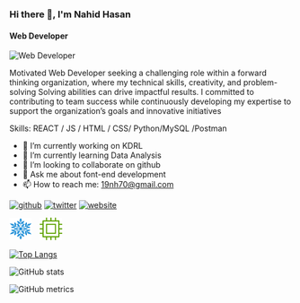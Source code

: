 ### Hi there 👋, I'm Nahid Hasan
#### Web Developer 
![Web Developer ](https://pbs.twimg.com/profile_banners/1933752043430424577/1749877569/1500x500)

Motivated Web Developer seeking a
 challenging role within a forward
thinking organization, 
where my
 technical skills, creativity, and problem-solving
Solving abilities can drive impactful
 results. I committed to contributing to
 team success while continuously
 developing my expertise to support the
 organization’s goals and innovative
 initiatives

Skills:  REACT / JS / HTML / CSS/ Python/MySQL /Postman

- 🔭 I’m currently working on KDRL 
- 🌱 I’m currently learning Data Analysis  
- 👯 I’m looking to collaborate on github 
- 💬 Ask me about font-end development  
- 📫 How to reach me: 19nh70@gmail.com  


[<img src='https://cdn.jsdelivr.net/npm/simple-icons@3.0.1/icons/github.svg' alt='github' height='40'>](https://github.com/https://github.com/settings/profile)  [<img src='https://cdn.jsdelivr.net/npm/simple-icons@3.0.1/icons/twitter.svg' alt='twitter' height='40'>](https://twitter.com/https://x.com/nahid_cse1970)  [<img src='https://cdn.jsdelivr.net/npm/simple-icons@3.0.1/icons/icloud.svg' alt='website' height='40'>](https://nahid1970-hasan.github.io/Profile/)  

<a href='https://archiveprogram.github.com/'><img src='https://raw.githubusercontent.com/acervenky/animated-github-badges/master/assets/acbadge.gif' width='40' height='40'></a> <a href='https://docs.github.com/en/developers'><img src='https://raw.githubusercontent.com/acervenky/animated-github-badges/master/assets/devbadge.gif' width='40' height='40'></a> 

[![Top Langs](https://github-readme-stats.vercel.app/api/top-langs/?username=https://github.com/settings/profile)](https://github.com/anuraghazra/github-readme-stats)

![GitHub stats](https://github-readme-stats.vercel.app/api?username=https://github.com/settings/profile&show_icons=true)  

![GitHub metrics](https://metrics.lecoq.io/https://github.com/settings/profile)  

